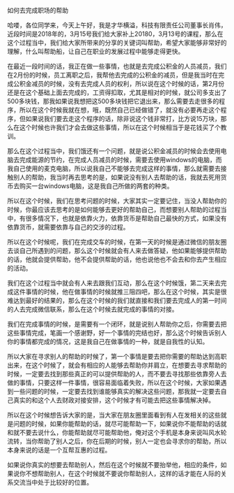 如何去完成职场的帮助

哈喽，各位同学来，今天上午好，我是才华横溢，科技有限责任公司董事长肖伟，近段时间是2018年的，3月15号我们给大家补上20180，3月13号的课程，那么在这个过程当中，我们给大家所带来的分享的关键词叫帮助，希望大家能够非常好的理解，什么叫帮助船，让自己在职业的发展过程中能够走得更快。

在最近一段时间的话，我正在做一些事情，也就是去完成公积金的人员减员，我们在2月份的时候，员工离职之后，我帮他去完成的公积金的减员，但是我当时在完成公积金减员的时候，没有去完成人员的权利，所以说在这个时候的话，第2月份还是在这个基础上面去完成的，工资得扣取，尤其是相对的时候，就公司多支出了500多块钱，那我如果说我想把这500多块钱把它退出来，那么需要去走很多的程序，所以在这个时候我就在想，哦，既然自己已经做错了，就没有必要再走这个程序，但如果说我们要去走这个程序的话，除非说这个钱非常打，比方说15万块，那么在这个时候也许我们才会去做这些事情，所以在这个时候相当于是花钱买了个教训。

那么在这个过程当中，我们饿还有一个问题，就是说公积金减员的时候会去使用电脑去完成能源的节约，在完成人员减员的时候，需要去使用windows的电脑，而我自己使用的麦克电脑，所以说我自己不能够去完成这样的事情，那么就需要去接触别人的帮助，我当时再去思考的是，如果说没有别人去帮助的话，我就去死用货币去购买一台windows电脑，这是我自己所做的两套的种类。

所以在这个时候，我们在思考问题的时候，大家其实一定要记住，当没人帮助你的时候，你最应该去思考的是如何能够去更好的帮助自己，而想要别人帮助的过程当中，有很多情况下，也就是依靠火力，依靠货币是帮助自己最快的方式，如果没有依靠货币，就需要依靠与自己的交涉的过程。

所以在这个时候呢，我们在完成交车的时候，在第一天的时候是通过微信的朋友圈去谈自己所遇到的问题，那么这个时候就会有人来去做答疑，他如果能够提供帮助的话，他就会提供帮助，他不会提供帮助的话，他也说他也不会去和你去产生相应的活动。

我们在这个过程当中就会有人来去跟我们互动，那么在这个时候饿，第二天来去完成这件事情的时候，他在做事情的时候就推三阻四吧，那么在这个时候，其实是很难达到最好的结果的，那么在这个时候的我们就直接和我们要去完成人的第一时间的人去完成微信联系，那么在这个时候去就完成的事情的对接。

我们在完成事情的时候，是需要有一个闭环，就是说别人帮助你之后，你需要去把这些事情完成，笔画一个感谢野，好一个事情的完结也好，那么这个时候告诉别人你的事情都完成的情况，这是我自己在做事情的一种，就是自我性的认知。

所以大家在寻求别人的帮助的时候了，第一个事情是要去把你需要的帮助达到高职出来，在这个时候了，就会有相应的人能够去帮助你并肩立，在想要去寻求帮助的时候，一定要去找到那些真正的可以提供帮助的人，而不要去寻找那些依靠旁人去做的事情，只要这样一件事情，很容易面临着失败，所以在这个时候，大家如果遇到一些问题的时候，一定要去找到谁能够真实的解决这些问题，那我就一定要去自己真实的和这个人去财政对接安排，这个时候才有可能去把这些事情解决掉。

所以在这个时候想告诉大家的是，当大家在朋友圈里面看到有人在发相关的这些就是问题的时候，如果你能帮助的话，就尽可能帮助一下，如果说你不能帮助的话就和就不要去说什么，你能帮助就尽可能帮助他，俺对这个手机是本身来说叫风水轮流转，当你帮助了别人之后，你在后期的时候，别人一定也会寻求你的帮助，所以本身来说的话是一个互帮互惠的过程。

如果说你真实的想要去帮助别人，然后在这个时候就不要抬举他，相应的条件，如果说你不想帮助别人，在这个时候就不要说你帮助别人，这样的话才能在人际的关系交流当中处于比较好的位置。

